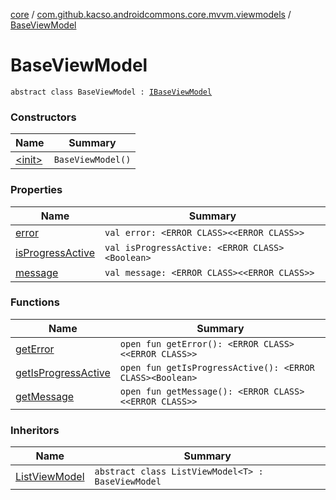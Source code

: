 [core](../../index.md) / [com.github.kacso.androidcommons.core.mvvm.viewmodels](../index.md) / [BaseViewModel](.)

# BaseViewModel

`abstract class BaseViewModel : `[`IBaseViewModel`](../-i-base-view-model/index.md)

### Constructors

| Name | Summary |
|---|---|
| [&lt;init&gt;](-init-.md) | `BaseViewModel()` |

### Properties

| Name | Summary |
|---|---|
| [error](error.md) | `val error: <ERROR CLASS><<ERROR CLASS>>` |
| [isProgressActive](is-progress-active.md) | `val isProgressActive: <ERROR CLASS><Boolean>` |
| [message](message.md) | `val message: <ERROR CLASS><<ERROR CLASS>>` |

### Functions

| Name | Summary |
|---|---|
| [getError](get-error.md) | `open fun getError(): <ERROR CLASS><<ERROR CLASS>>` |
| [getIsProgressActive](get-is-progress-active.md) | `open fun getIsProgressActive(): <ERROR CLASS><Boolean>` |
| [getMessage](get-message.md) | `open fun getMessage(): <ERROR CLASS><<ERROR CLASS>>` |

### Inheritors

| Name | Summary |
|---|---|
| [ListViewModel](../-list-view-model/index.md) | `abstract class ListViewModel<T> : BaseViewModel` |
